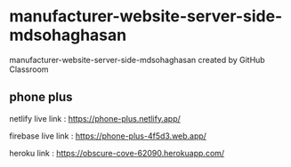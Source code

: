 # manufacturer-website-server-side-mdsohaghasan
manufacturer-website-server-side-mdsohaghasan created by GitHub Classroom

## phone plus
netlify live link  : https://phone-plus.netlify.app/

firebase live link : https://phone-plus-4f5d3.web.app/

heroku link : https://obscure-cove-62090.herokuapp.com/
